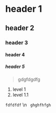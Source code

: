 # header 1
## header 2
### header 3
#### header 4
##### header 5

> gdgfdgdfg

1.  level 1
  1. level 1.1

`fdfdfdf` \n
  ``` ghghfhfgh```

